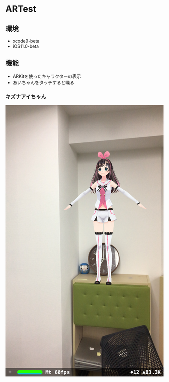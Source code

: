 # ARTest

## 環境

* xcode9-beta
* iOS11.0-beta

## 機能

* ARKitを使ったキャラクターの表示
* あいちゃんをタッチすると喋る

### キズナアイちゃん

![aichan](https://github.com/atsuo1203/ARTest/blob/master/IMG_0033.jpg)
